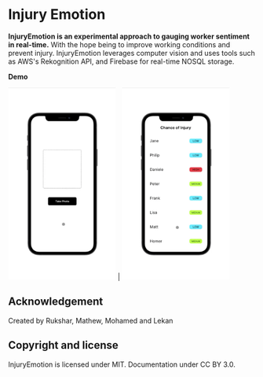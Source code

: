 # Injury Emotion

**InjuryEmotion is an experimental approach to gauging worker sentiment in real-time.** With the hope being to improve working conditions and prevent injury. InjuryEmotion leverages computer vision and uses tools such as AWS's Rekognition API, and Firebase for real-time NOSQL storage.

**Demo**

<img src="Worker_Demo_Final.gif"  height="390">  |  <img src="Manager_Demo_Final.gif" height="390">

## Acknowledgement

Created by Rukshar, Mathew, Mohamed and Lekan

## Copyright and license

InjuryEmotion is licensed under MIT. Documentation under CC BY 3.0.
